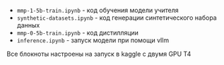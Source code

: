 * `mmp-1-5b-train.ipynb` - код обучения модели учителя
* `synthetic-datasets.ipynb` - код генерации синтетического набора данных
* `mmp-0-5b-train.ipynb` - код дистилляции
* `inference.ipynb` - запуск модели при помощи vllm

Все блокноты настроены на запуск в kaggle с двумя GPU T4
